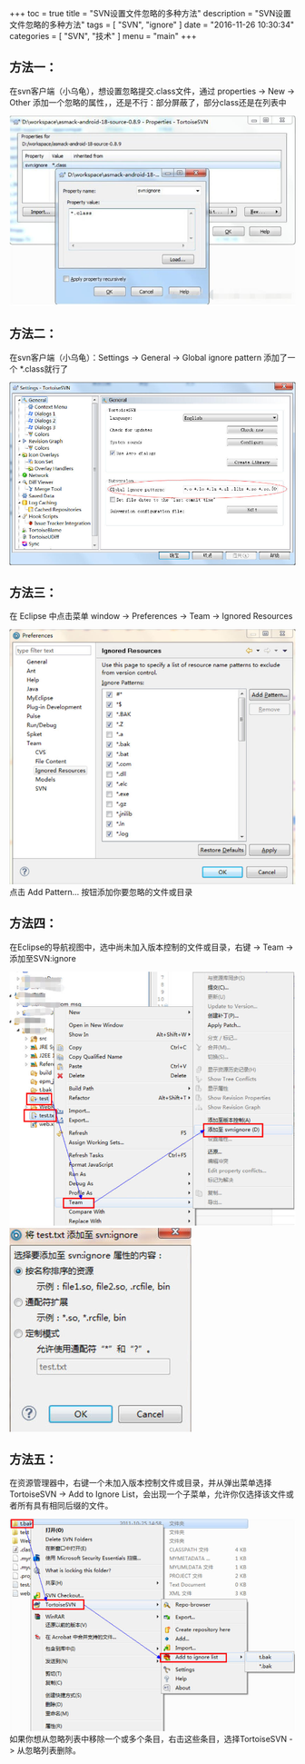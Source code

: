 +++
toc = true
title = "SVN设置文件忽略的多种方法"
description = "SVN设置文件忽略的多种方法"
tags = [
    "SVN",
	"ignore"
]
date = "2016-11-26 10:30:34"
categories = [
    "SVN",
    "技术"
]
menu = "main"
+++


## 方法一：
在svn客户端（小乌龟），想设置忽略提交.class文件，通过 properties -> New -> Other 添加一个忽略的属性，，还是不行：部分屏蔽了，部分class还是在列表中

![svn1](/img/svn-ignore/1.jpg)

## 方法二：
在svn客户端（小乌龟）：Settings -> General -> Global ignore pattern 添加了一个 *.class就行了

![svn2](/img/svn-ignore/2.jpg)

## 方法三：
在 Eclipse 中点击菜单 window -> Preferences -> Team -> Ignored Resources

![svn3](/img/svn-ignore/3.jpg)
点击 Add Pattern… 按钮添加你要忽略的文件或目录

## 方法四：
在Eclipse的导航视图中，选中尚未加入版本控制的文件或目录，右键 -> Team -> 添加至SVN:ignore

![svn4](/img/svn-ignore/4.jpg)
![svn5](/img/svn-ignore/5.jpg)

## 方法五：
在资源管理器中，右键一个未加入版本控制文件或目录，并从弹出菜单选择TortoiseSVN -> Add to Ignore List，会出现一个子菜单，允许你仅选择该文件或者所有具有相同后缀的文件。

![svn6](/img/svn-ignore/6.jpg)
如果你想从忽略列表中移除一个或多个条目，右击这些条目，选择TortoiseSVN -> 从忽略列表删除。
